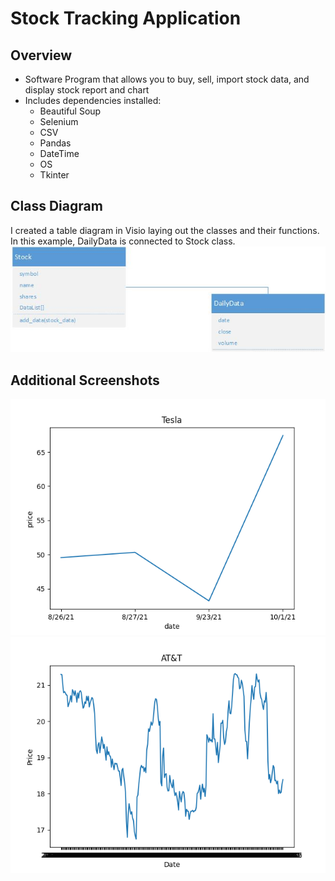 # Stock Tracking Application

## Overview

- Software Program that allows you to buy, sell, import stock data, and display stock report and chart
- Includes dependencies installed:
  - Beautiful Soup
  - Selenium
  - CSV
  - Pandas
  - DateTime
  - OS
  - Tkinter
  
## Class Diagram
I created a table diagram in Visio laying out the classes and their functions. In this example, DailyData is connected to Stock class.
![Screenshot](ClassDiagram.jpg)
    
## Additional Screenshots
![Screenshot](Figure_1.png)
![Screenshot](GUI_StockChart.png)


  
  
